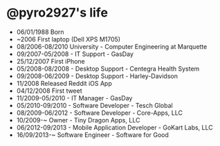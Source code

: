 @pyro2927's life
===============

- 06/01/1988 Born
- ~2006 First laptop (Dell XPS M1705)
- 08/2006-08/2010 University - Computer Engineering at Marquette
- 09/2007-05/2008 - IT Support - GasDay
- 25/12/2007 First iPhone
- 05/2008-08/2008 - Desktop Support - Centegra Health System
- 09/2008-06/2009 - Desktop Support - Harley-Davidson
- 11/2008 Released Reddit iOS App
- 04/12/2008 First tweet
- 11/2009-05/2010 - IT Manager - GasDay
- 05/2010-09/2010 - Software Developer - Tesch Global
- 08/2009-06/2012 - Software Developer - Core-Apps, LLC
- 10/2009-~ Owner - Tiny Dragon Apps, LLC
- 06/2012-09/2013 - Mobile Application Developer - GoKart Labs, LLC
- 16/09/2013-~ Software Engineer - Software for Good

